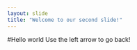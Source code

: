 ```yaml
---
layout: slide
title: "Welcome to our second slide!"
---
```

#Hello world
Use the left arrow to go back!
